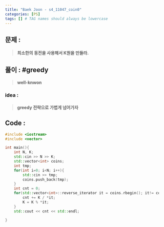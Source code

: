```yaml
---
title: "Baek Joon - s4_11047_coin0"
categories: [PS]
tags: [] # TAG names should always be lowercase
---
```

## 문제 : 
> #### 최소한의 동전을 사용해서 K원을 만들라.

## 풀이 : #greedy
> #### well-knwon

### idea :
> #### greedy 전략으로 가볍게 넘어가자

## Code :
```cpp
#include <iostream>
#include <vector>

int main(){
    int N, K;
    std::cin >> N >> K;
    std::vector<int> coins;
    int tmp;
    for(int i=0; i<N; i++){
        std::cin >> tmp;
        coins.push_back(tmp);
    }
    int cnt = 0;
    for(std::vector<int>::reverse_iterator it = coins.rbegin(); it!= coins.rend(); it++){
        cnt += K / *it;
        K = K % *it;
    }
    std::cout << cnt << std::endl;

}
```
